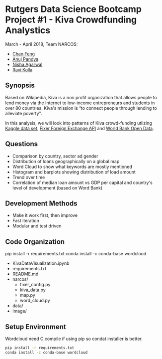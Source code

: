 # Rutgers Data Science Bootcamp Project #1 - Kiva Crowdfunding Analystics

March - April 2018, Team NARCOS:

- [Chan Feng](https://github.com/feng443)
- [Anuj Pandya](https://github.com/anujpandya3105)
- [Nisha Agarwal](https://github.com/agarwan1)
- [Ravi Kolla](https://github.com/ravikanth-kolla)

## Synopsis
Based on Wikipedia, Kiva is a non profit organization that allows people to lend money via the Internet to low-income entrepreneurs and students in over 80 countries. Kiva's mission is “to connect people through lending to alleviate poverty".

In this analysis, we will look into patterns of Kiva crowd-funding utlizing [Kaggle data set](https://www.kaggle.com/kiva/data-science-for-good-kiva-crowdfunding), [Fixer Foreign Exchange API](https://fixer.io/) and [World Bank Open Data](https://data.worldbank.org/).

## Questions

- Comparison by country, sector ad gender
- Distribution of loans geographically on a global map
- Word Cloud to show what keywords are mostly mentioned
- Histogram and barplots showing distribution of load amount
- Trend over time
- Correlation of median loan amount vs GDP per capital and country's level of development (based on Word Bank)

## Development Methods

- Make it work first, then improve
- Fast iteration
- Modular and test driven

## Code Organization

pip install -r requirements.txt
conda install -c conda-base wordcloud

* KivaDataVisualization.ipynb
* requirements.txt
* README.md
* narcos/
    * fixer_config.py
    * kiva_data.py
    * map.py
    * word_cloud.py
* data/
* image/

## Setup Environment

Wordcloud need C compile if using pip so condat installer is better.

```bash
pip install -r requirements.txt
conda install -c conda-base wordcloud
```
